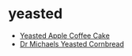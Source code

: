# yeasted

 * [Yeasted Apple Coffee Cake](../index/y/yeasted-apple-coffee-cake.json)
 * [Dr Michaels Yeasted Cornbread](../index/d/dr-michaels-yeasted-cornbread.json)
